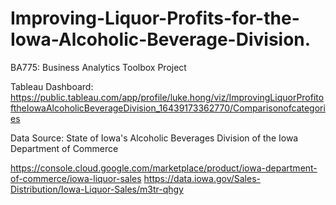 # Improving-Liquor-Profits-for-the-Iowa-Alcoholic-Beverage-Division.
BA775: Business Analytics Toolbox Project

Tableau Dashboard:
https://public.tableau.com/app/profile/luke.hong/viz/ImprovingLiquorProfitoftheIowaAlcoholicBeverageDivision_16439173362770/Comparisonofcategories

Data Source:  State of Iowa's Alcoholic Beverages Division of the Iowa Department of Commerce 

https://console.cloud.google.com/marketplace/product/iowa-department-of-commerce/iowa-liquor-sales
https://data.iowa.gov/Sales-Distribution/Iowa-Liquor-Sales/m3tr-qhgy
